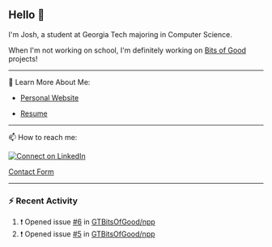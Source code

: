 ## Hello 👋

I'm Josh, a student at Georgia Tech majoring in Computer Science.

When I'm not working on school, I'm definitely working on [Bits of Good](https://bitsofgood.org) projects!

---

📖 Learn More About Me:

* [Personal Website](https://mcfarl.in)

* [Resume](https://www.dropbox.com/s/xak4fdv0h2ghhhy/JoshuaMcFarlin_Resume.pdf?dl=0)

---

📫 How to reach me:

[![Connect on LinkedIn](https://img.shields.io/badge/--linkedin?label=LinkedIn&logo=LinkedIn&style=social)](https://www.linkedin.com/in/joshmcfarlin)

[Contact Form](https://mcfarl.in/contact)

---

### :zap: Recent Activity

<!--START_SECTION:activity-->
1. ❗️ Opened issue [#6](https://github.com//GTBitsOfGood/npp/issues/6) in [GTBitsOfGood/npp](https://github.com//GTBitsOfGood/npp)
2. ❗️ Opened issue [#5](https://github.com//GTBitsOfGood/npp/issues/5) in [GTBitsOfGood/npp](https://github.com//GTBitsOfGood/npp)
<!--END_SECTION:activity-->
